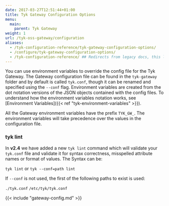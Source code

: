 ```yaml
---
date: 2017-03-27T12:51:44+01:00
title: Tyk Gateway Configuration Options
menu:
  main:
    parent: Tyk Gateway
weight: 1
url: /tyk-oss-gateway/configuration
aliases:
  - /tyk-configuration-reference/tyk-gateway-configuration-options/
  - /configure/tyk-gateway-configuration-options/
  - /tyk-configuration-reference/ ## Redirects from legacy docs, this landing page no longer exists
---
```


You can use environment variables to override the config file for the Tyk Gateway. The Gateway configuration file can be found in the `tyk-gateway` folder and by default is called `tyk.conf`, though it can be renamed and specified using the `--conf` flag. Environment variables are created from the dot notation versions of the JSON objects contained with the config files.
To understand how the environment variables notation works, see [Environment Variables]({{< ref "tyk-environment-variables" >}}).

All the Gateway environment variables have the prefix `TYK_GW_`. The environment variables will take precedence over the values in the configuration file.

### tyk lint

In **v2.4** we have added a new `tyk lint` command which will validate your `tyk.conf` file and validate it for syntax correctness, misspelled attribute names or format of values. The Syntax can be:

`tyk lint` or `tyk --conf=path lint`

If `--conf` is not used, the first of the following paths to exist is used:

`./tyk.conf`
`/etc/tyk/tyk.conf`

{{< include "gateway-config.md" >}}
